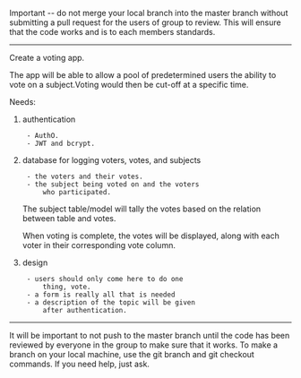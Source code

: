 Important --  do not merge your local branch into the master
branch without submitting a pull request for the users of 
group to review. This will ensure that the code works and
is to each members standards.

-----------------------------------------------------------

Create a voting app.

The app will be able to allow a pool of predetermined 
users the ability to vote on a subject.Voting would 
then be cut-off at a specific time.

Needs: 

1) authentication
	
		- AuthO.
		- JWT and bcrypt.
 

2) database for logging voters, votes, and subjects

		- the voters and their votes.
		- the subject being voted on and the voters 
			who participated.
		
	The subject table/model will tally the votes 
	based on the relation between table 
	and votes.

	When voting is complete, the votes will be 
	displayed, along with each voter in their
	corresponding vote column.


3) design
	
		- users should only come here to do one 
			thing, vote.
		- a form is really all that is needed
		- a description of the topic will be given
			after authentication.

-----------------------------------------------------------

It will be important to not push to the master branch until 
the code has been reviewed by everyone in the group to make 
sure that it works. To make a branch on your local machine, 
use the git branch and git checkout commands. If you need 
help, just ask.